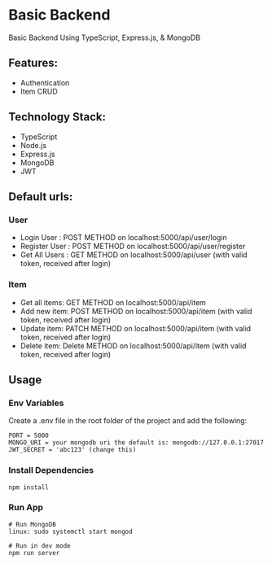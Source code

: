 # Basic Backend

Basic Backend Using TypeScript, Express.js, & MongoDB

## Features:

- Authentication
- Item CRUD

## Technology Stack:

- TypeScript
- Node.js
- Express.js
- MongoDB
- JWT

## Default urls:

### User

- Login User : POST METHOD on localhost:5000/api/user/login 
- Register User : POST METHOD on localhost:5000/api/user/register
- Get All Users : GET METHOD on localhost:5000/api/user (with valid token, received after login)

### Item

- Get all items: GET METHOD on localhost:5000/api/item
- Add new item: POST METHOD on localhost:5000/api/item (with valid token, received after login)
- Update item: PATCH METHOD on localhost:5000/api/item (with valid token, received after login)
- Delete item: Delete METHOD on localhost:5000/api/item (with valid token, received after login)

## Usage

### Env Variables

Create a .env file in the root folder of the project and add the following:

```
PORT = 5000
MONGO_URI = your mongodb uri the default is: mongodb://127.0.0.1:27017 
JWT_SECRET = 'abc123' (change this)

```

### Install Dependencies

```
npm install

```

### Run App

```
# Run MongoDB
linux: sudo systemctl start mongod

# Run in dev mode
npm run server

```

